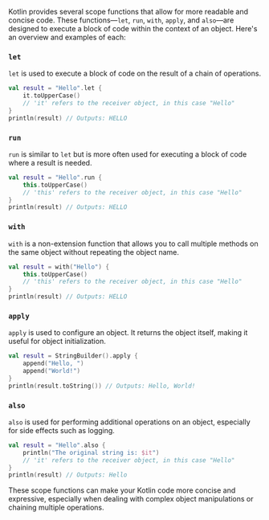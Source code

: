 Kotlin provides several scope functions that allow for more readable and concise code. These functions—`let`, `run`, `with`, `apply`, and `also`—are designed to execute a block of code within the context of an object. Here's an overview and examples of each:

### `let`
`let` is used to execute a block of code on the result of a chain of operations.

```kotlin
val result = "Hello".let { 
    it.toUpperCase()
    // 'it' refers to the receiver object, in this case "Hello"
}
println(result) // Outputs: HELLO
```

### `run`
`run` is similar to `let` but is more often used for executing a block of code where a result is needed.

```kotlin
val result = "Hello".run {
    this.toUpperCase()
    // 'this' refers to the receiver object, in this case "Hello"
}
println(result) // Outputs: HELLO
```

### `with`
`with` is a non-extension function that allows you to call multiple methods on the same object without repeating the object name.

```kotlin
val result = with("Hello") {
    this.toUpperCase()
    // 'this' refers to the receiver object, in this case "Hello"
}
println(result) // Outputs: HELLO
```

### `apply`
`apply` is used to configure an object. It returns the object itself, making it useful for object initialization.

```kotlin
val result = StringBuilder().apply {
    append("Hello, ")
    append("World!")
}
println(result.toString()) // Outputs: Hello, World!
```

### `also`
`also` is used for performing additional operations on an object, especially for side effects such as logging.

```kotlin
val result = "Hello".also {
    println("The original string is: $it")
    // 'it' refers to the receiver object, in this case "Hello"
}
println(result) // Outputs: Hello
```

These scope functions can make your Kotlin code more concise and expressive, especially when dealing with complex object manipulations or chaining multiple operations.